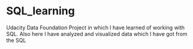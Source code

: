 # SQL_learning
Udacity Data Foundation Project in which I have learned of working with SQL. Also here I have analyzed and visualized data which I have got from the SQL
